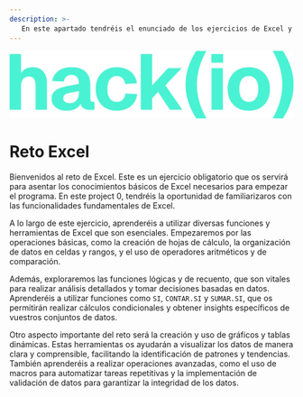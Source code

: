 ```yaml
---
description: >-
   En este apartado tendréis el enunciado de los ejercicios de Excel y la descripción del conjunto de datos que usaremos para prácticar. 
---
```


<div style="text-align: center;">
  <img src="https://github.com/Hack-io-Data/Imagenes/blob/main/01-LogosHackio/logo_celeste@4x.png?raw=true" alt="esquema" />
</div>

# Reto Excel

Bienvenidos al reto de Excel. Este es un ejercicio obligatorio que os servirá para asentar los conocimientos básicos de Excel necesarios para empezar el programa. En este project 0, tendréis la oportunidad de familiarizaros con las funcionalidades fundamentales de Excel.

A lo largo de este ejercicio, aprenderéis a utilizar diversas funciones y herramientas de Excel que son esenciales. Empezaremos por las operaciones básicas, como la creación de hojas de cálculo, la organización de datos en celdas y rangos, y el uso de operadores aritméticos y de comparación. 

Además, exploraremos las funciones lógicas y de recuento, que son vitales para realizar análisis detallados y tomar decisiones basadas en datos. Aprenderéis a utilizar funciones como `SI`, `CONTAR.SI` y `SUMAR.SI`, que os permitirán realizar cálculos condicionales y obtener insights específicos de vuestros conjuntos de datos.

Otro aspecto importante del reto será la creación y uso de gráficos y tablas dinámicas. Estas herramientas os ayudarán a visualizar los datos de manera clara y comprensible, facilitando la identificación de patrones y tendencias. También aprenderéis a realizar operaciones avanzadas, como el uso de macros para automatizar tareas repetitivas y la implementación de validación de datos para garantizar la integridad de los datos.

